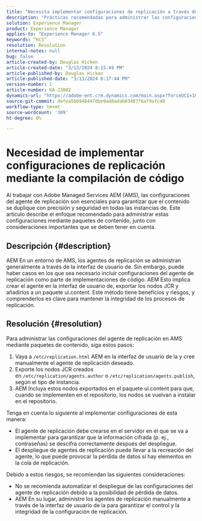 ```yaml
---
title: "Necesita implementar configuraciones de replicación a través de la compilación de código"
description: "Prácticas recomendadas para administrar las configuraciones del agente de replicación en entornos de AMS"
solution: Experience Manager
product: Experience Manager
applies-to: "Experience Manager 6.5"
keywords: “KCS”
resolution: Resolution
internal-notes: null
bug: false
article-created-by: Douglas Hicken
article-created-date: "3/13/2024 8:15:49 PM"
article-published-by: Douglas Hicken
article-published-date: "3/13/2024 8:17:44 PM"
version-number: 1
article-number: KA-23882
dynamics-url: "https://adobe-ent.crm.dynamics.com/main.aspx?forceUCI=1&pagetype=entityrecord&etn=knowledgearticle&id=c387107a-76e1-ee11-904c-00224806b7b2"
source-git-commit: defea5bb948447dbe9ad0adab03407f6af9afc40
workflow-type: tm+mt
source-wordcount: '309'
ht-degree: 0%

---
```


# Necesidad de implementar configuraciones de replicación mediante la compilación de código


Al trabajar con Adobe Managed Services AEM (AMS), las configuraciones del agente de replicación son esenciales para garantizar que el contenido se duplique con precisión y seguridad en todas las instancias de. Este artículo describe el enfoque recomendado para administrar estas configuraciones mediante paquetes de contenido, junto con consideraciones importantes que se deben tener en cuenta.

## Descripción {#description}


AEM En un entorno de AMS, los agentes de replicación se administran generalmente a través de la interfaz de usuario de. Sin embargo, puede haber casos en los que sea necesario incluir configuraciones del agente de replicación como parte de implementaciones de código. AEM Esto implica crear el agente en la interfaz de usuario de, exportar los nodos JCR y añadirlos a un paquete ui.content. Este método tiene beneficios y riesgos, y comprenderlos es clave para mantener la integridad de los procesos de replicación.


## Resolución {#resolution}


Para administrar las configuraciones del agente de replicación en AMS mediante paquetes de contenido, siga estos pasos:

1. Vaya a `/etc/replication.html` AEM en la interfaz de usuario de la y cree manualmente el agente de replicación deseado.
2. Exporte los nodos JCR creados en `/etc/replication/agents.author` o `/etc/replication/agents.publish`, según el tipo de instancia.
3. AEM Incluya estos nodos exportados en el paquete ui.content para que, cuando se implementen en el repositorio, los nodos se vuelvan a instalar en el repositorio.


Tenga en cuenta lo siguiente al implementar configuraciones de esta manera:

- El agente de replicación debe crearse en el servidor en el que se va a implementar para garantizar que la información cifrada (p. ej., contraseñas) se descifra correctamente después del despliegue.
- El despliegue de agentes de replicación puede llevar a la recreación del agente, lo que puede provocar la pérdida de datos si hay elementos en la cola de replicación.


Debido a estos riesgos, se recomiendan las siguientes consideraciones:

- No se recomienda automatizar el despliegue de las configuraciones del agente de replicación debido a la posibilidad de pérdida de datos.
- AEM En su lugar, administre los agentes de replicación manualmente a través de la interfaz de usuario de la para garantizar el control y la integridad de la configuración de replicación.

